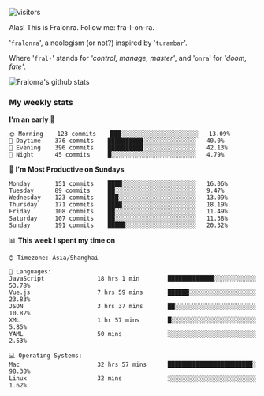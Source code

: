 ![visitors](https://visitor-badge.glitch.me/badge?page_id=fralonra.fralonra)

Alas! This is Fralonra. Follow me: fra-l-on-ra.

'`fralonra`', a neologism (or not?) inspired by '`turambar`'.

Where '`fral-`' stands for *'control, manage, master'*, and '`onra`' for *'doom, fate'*.

![Fralonra's github stats](https://github-readme-stats.vercel.app/api?username=fralonra)

### My weekly stats

<!--START_SECTION:waka-->
**I'm an early 🐤** 

```text
🌞 Morning    123 commits    ███░░░░░░░░░░░░░░░░░░░░░░   13.09% 
🌆 Daytime    376 commits    ██████████░░░░░░░░░░░░░░░   40.0% 
🌃 Evening    396 commits    ██████████░░░░░░░░░░░░░░░   42.13% 
🌙 Night      45 commits     █░░░░░░░░░░░░░░░░░░░░░░░░   4.79%

```
📅 **I'm Most Productive on Sundays** 

```text
Monday       151 commits    ████░░░░░░░░░░░░░░░░░░░░░   16.06% 
Tuesday      89 commits     ██░░░░░░░░░░░░░░░░░░░░░░░   9.47% 
Wednesday    123 commits    ███░░░░░░░░░░░░░░░░░░░░░░   13.09% 
Thursday     171 commits    ████░░░░░░░░░░░░░░░░░░░░░   18.19% 
Friday       108 commits    ██░░░░░░░░░░░░░░░░░░░░░░░   11.49% 
Saturday     107 commits    ██░░░░░░░░░░░░░░░░░░░░░░░   11.38% 
Sunday       191 commits    █████░░░░░░░░░░░░░░░░░░░░   20.32%

```


📊 **This week I spent my time on** 

```text
⌚︎ Timezone: Asia/Shanghai

💬 Languages: 
JavaScript               18 hrs 1 min        █████████████░░░░░░░░░░░░   53.78% 
Vue.js                   7 hrs 59 mins       ██████░░░░░░░░░░░░░░░░░░░   23.83% 
JSON                     3 hrs 37 mins       ██░░░░░░░░░░░░░░░░░░░░░░░   10.82% 
XML                      1 hr 57 mins        █░░░░░░░░░░░░░░░░░░░░░░░░   5.85% 
YAML                     50 mins             ░░░░░░░░░░░░░░░░░░░░░░░░░   2.53%

💻 Operating Systems: 
Mac                      32 hrs 57 mins      ████████████████████████░   98.38% 
Linux                    32 mins             ░░░░░░░░░░░░░░░░░░░░░░░░░   1.62%

```


<!--END_SECTION:waka-->
